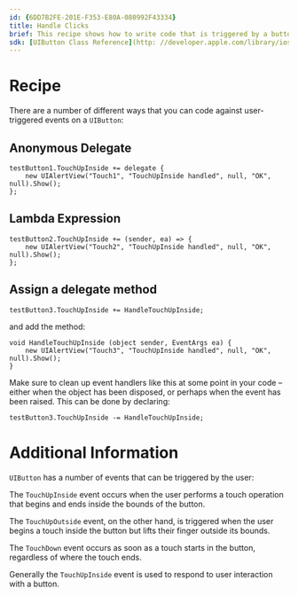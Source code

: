 ```yaml
---
id: {6DD7B2FE-201E-F353-E80A-080992F43334}  
title: Handle Clicks  
brief: This recipe shows how to write code that is triggered by a button ‘click’.  
sdk: [UIButton Class Reference](http: //developer.apple.com/library/ios/#DOCUMENTATION/UIKit/Reference/UIButton_Class/UIButton/UIButton.html)  
---
```


<a name="Recipe" class="injected"></a>


# Recipe

There are a number of different ways that you can code against user-triggered
events on a `UIButton`: 

## Anonymous Delegate


```
testButton1.TouchUpInside += delegate {
    new UIAlertView("Touch1", "TouchUpInside handled", null, "OK", null).Show();
};
```

## Lambda Expression


```
testButton2.TouchUpInside += (sender, ea) => {
    new UIAlertView("Touch2", "TouchUpInside handled", null, "OK", null).Show();
};
```

## Assign a delegate method


```
testButton3.TouchUpInside += HandleTouchUpInside;
```

and add the method: 


```
void HandleTouchUpInside (object sender, EventArgs ea) {
    new UIAlertView("Touch3", "TouchUpInside handled", null, "OK", null).Show();
}
```

Make sure to clean up event handlers like this at some point in your code – either when the object has been disposed, or perhaps when the event has been raised. This can be done by declaring: 

```
testButton3.TouchUpInside -= HandleTouchUpInside;
```

 <a name="Additional_Information" class="injected"></a>


# Additional Information

`UIButton` has a number of events that can be triggered by the user: 

The `TouchUpInside` event occurs when the user performs a touch operation that
begins and ends inside the bounds of the button.

The `TouchUpOutside` event, on the other hand, is triggered when the user begins a
touch inside the button but lifts their finger outside its bounds.

The `TouchDown` event occurs as soon as a touch starts in the button, regardless of
where the touch ends.

Generally the `TouchUpInside` event is used to respond to user interaction with
a button.